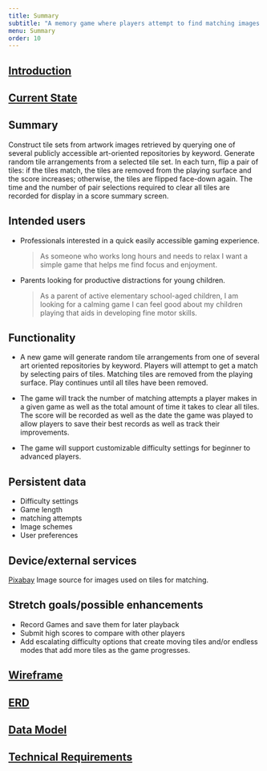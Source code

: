 ```yaml
---
title: Summary
subtitle: "A memory game where players attempt to find matching images by flipping tiles."
menu: Summary
order: 10
---
```


## [Introduction](introduction.md)

## [Current State](current-state.md)

## Summary

Construct tile sets from artwork images retrieved by querying one of several publicly accessible art-oriented repositories by keyword. Generate random tile arrangements from a selected tile set. In each turn, flip a pair of tiles: if the tiles match, the tiles are removed from the playing surface and the score increases; otherwise, the tiles are flipped face-down again. The time and the number of pair selections required to clear all tiles are recorded for display in a score summary screen.
## Intended users
* Professionals interested in a quick easily accessible gaming experience.
  > As someone who works long hours and needs to relax I want a simple game that helps me find focus and enjoyment.
* Parents looking for productive distractions for young children.  
  > As a parent of active elementary school-aged children, I am looking for a calming game I can feel good about my children playing that aids in developing fine motor skills.

## Functionality

* A new game will generate random tile arrangements from one of several art oriented repositories by keyword. Players will attempt to get a match by selecting pairs of tiles. Matching tiles are removed from the playing surface. Play continues until all tiles have been removed.

* The game will track the number of matching attempts a player makes in a given game as well as the total amount of time it takes to clear all tiles. The score will be recorded as well as the date the game was played to allow players to save their best records as well as track their improvements.

* The game will support customizable difficulty settings for beginner to advanced players.

## Persistent data

* Difficulty settings
* Game length
* matching attempts
* Image schemes
* User preferences

## Device/external services

[Pixabay](https://pixabay.com/service/about/api/) Image source for images used on tiles for matching. 

## Stretch goals/possible enhancements

* Record Games and save them for later playback
* Submit high scores to compare with other players
* Add escalating difficulty options that create moving tiles and/or endless modes that add more tiles as the game progresses.

## [Wireframe](wireframe.md)

## [ERD](erd.md)

## [Data Model](data-model.md)

## [Technical Requirements](technical.md)